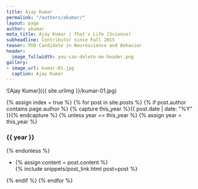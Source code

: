 ```yaml
---
title: Ajay Kumar
permalink: "/authors/akumar/"
layout: page
author: akumar
meta_title: Ajay Kumar | That's Life [Science]
subheadline: Contributor since Fall 2015
teaser: PhD Candidate in Neuroscience and Behavior
header:
  image_fullwidth: you-can-delete-me-header.png
gallery:
- image_url: kumar-01.jpg
  caption: Ajay Kumar
---
```


![Ajay Kumar]({{ site.urlimg }}/kumar-01.jpg)



{% assign index = true %}
{% for post in site.posts %}
{% if post.author contains page.author %}
{% capture this_year %}{{ post.date | date: "%Y" }}{% endcapture %}
{% unless year == this_year %}
{% assign year = this_year %}
<h3>{{ year }}</h3>
{% endunless %}
<ul style="list-style-type:disc">
 <li> 
 {% assign content = post.content %} 
 <article>
 {% include snippets/post_link.html post=post %}
 </article>
 </li>
</ul>
{% endif %}
{% endfor %}
